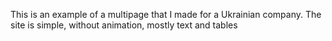 This is an example of a multipage that I made for a Ukrainian company. The site is simple, without animation, mostly text and tables
